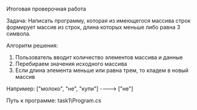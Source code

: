 Итоговая проверочная работа

Задача:
Написать программу, которая из имеющегося массива строк формирует массив из строк, длина которых меньше либо равна 3 символа. 


Алгоритм решения:
  1) Пользователь вводит количество элементов массива и данные
  2) Перебираем  значения исходного массива
  3) Если длина элемента меньше или равна трем, то кладем в новый массив

  Например: 
["молоко", "не", "купи"]   ---->  ["не"]


Путь к программе: task1\Program.cs 
